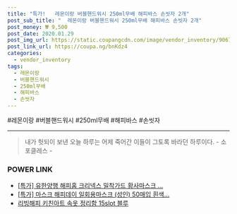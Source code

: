 ```yaml
--- 
title: "특가!   레몬이랑 버블핸드워시 250ml무배 해피바스 손씻자 2개" 
post_sub_title: "  레몬이랑 버블핸드워시 250ml무배 해피바스 손씻자 2개" 
post_money: ₩ 9,500 
post_date: 2020.01.29 
post_img_url: https://static.coupangcdn.com/image/vendor_inventory/9067/0f4ed5fea88da5d1543fe26bb288bfdcb2afddfbb3371ab5f4dcc5b6e559.jpg 
post_link_url: https://coupa.ng/bnKdz4 
categories: 
  - vendor_inventory 
tags: 
  - 레몬이랑 
  - 버블핸드워시 
  - 250ml무배 
  - 해피바스 
  - 손씻자 
--- 
```

  #레몬이랑 #버블핸드워시 #250ml무배 #해피바스 #손씻자 
<hr> 

> 내가 헛되이 보낸 오늘 하루는 어제 죽어간 이들이 그토록 바라던 하루이다. - 소포클레스 - 


### POWER LINK

* <a href="https://blog.naver.com/sakai111/221790260168" target="_blank">[특가] 유한양행 해피홈 크리넥스 밀착가드 황사마스크 ...</a>
* <a href="https://blog.naver.com/sakai111/221791799868" target="_blank">[특가] 마스크 해피데이 일회용마스크 (성인) 50매입 흰색...</a>
* <a href="https://blog.naver.com/an0733/221785368563" target="_blank">리빙해피 키친아트 속옷 정리함 15slot 블루</a>
